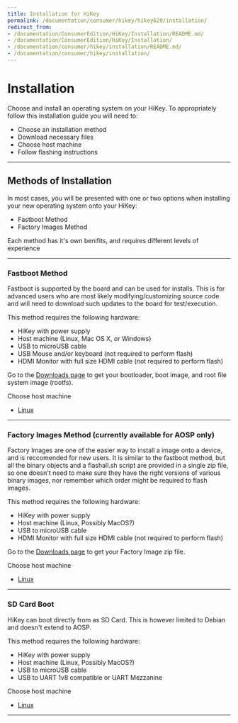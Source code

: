 ```yaml
---
title: Installation for HiKey
permalink: /documentation/consumer/hikey/hikey620/installation/
redirect_from:
- /documentation/ConsumerEdition/HiKey/Installation/README.md/
- /documentation/ConsumerEdition/HiKey/Installation/
- /documentation/consumer/hikey/installation/README.md/
- /documentation/consumer/hikey/installation/
---
```

# Installation

Choose and install an operating system on your HiKey. To appropriately follow this installation guide you will need to:

- Choose an installation method
- Download necessary files
- Choose host machine
- Follow flashing instructions

***

## Methods of Installation

In most cases, you will be presented with one or two options when installing your new operating system onto your HiKey:

- Fastboot Method
- Factory Images Method

Each method has it's own benifits, and requires different levels of experience

***

### Fastboot Method

Fastboot is supported by the board and can be used for installs. This is for advanced users who are most likely modifying/customizing source code and will need to download such updates to the board for test/execution.

This method requires the following hardware:

- HiKey with power supply
- Host machine (Linux, Mac OS X, or Windows)
- USB to microUSB cable
- USB Mouse and/or keyboard (not required to perform flash)
- HDMI Monitor with full size HDMI cable (not required to perform flash)

Go to the [Downloads page](../downloads/) to get your bootloader, boot image, and root file system image (rootfs).

Choose host machine

- [Linux](linux-fastboot/)

***
### Factory Images Method (currently available for AOSP only)

Factory Images are one of the easier way to install a image onto a device, and is reccomended for new users. It is similar to the fastboot method, but all the binary objects and a flashall.sh script are provided in a single zip file, so one doesn't need to make sure they have the right versions of various binary images, nor remember which order might be required to flash images.

This method requires the following hardware:

- HiKey with power supply
- Host machine (Linux, Possibly MacOS?)
- USB to microUSB cable
- HDMI Monitor with full size HDMI cable (not required to perform flash)

Go to the [Downloads page](../downloads/) to get your Factory Image zip file.

Choose host machine

- [Linux](linux-factory-image/)

***

### SD Card Boot

HiKey can boot directly from as SD Card. This is however limited to Debian and doesn't extend to AOSP.

This method requires the following hardware:

- HiKey with power supply
- Host machine (Linux, Possibly MacOS?)
- USB to microUSB cable
- USB to UART 1v8 compatible or UART Mezzanine

Choose host machine

- [Linux](linux-sd-boot/)

***
